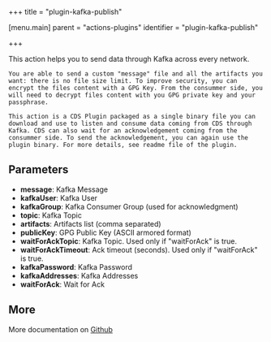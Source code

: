 +++
title = "plugin-kafka-publish"

[menu.main]
parent = "actions-plugins"
identifier = "plugin-kafka-publish"

+++

This action helps you to send data through Kafka across every network.

	You are able to send a custom "message" file and all the artifacts you want: there is no file size limit. To improve security, you can encrypt the files content with a GPG Key. From the consummer side, you will need to decrypt files content with you GPG private key and your passphrase.

	This action is a CDS Plugin packaged as a single binary file you can download and use to listen and consume data coming from CDS through Kafka. CDS can also wait for an acknowledgement coming from the consummer side. To send the acknowledgement, you can again use the plugin binary. For more details, see readme file of the plugin.

## Parameters

* **message**: Kafka Message
* **kafkaUser**: Kafka User
* **kafkaGroup**: Kafka Consumer Group (used for acknowledgment)
* **topic**: Kafka Topic
* **artifacts**: Artifacts list (comma separated)
* **publicKey**: GPG Public Key (ASCII armored format)
* **waitForAckTopic**: Kafka Topic. Used only if "waitForAck" is true.
* **waitForAckTimeout**: Ack timeout (seconds). Used only if "waitForAck" is true.
* **kafkaPassword**: Kafka Password
* **kafkaAddresses**: Kafka Addresses
* **waitForAck**: Wait for Ack


## More

More documentation on [Github](https://github.com/ovh/cds/tree/master/contrib/plugins/plugin-kafka-publish/README.md)

